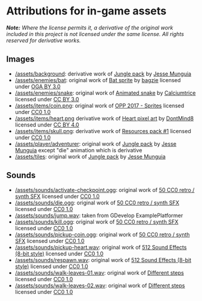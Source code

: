 # Attributions for in-game assets

***Note:** Where the license permits it, a derivative of the original work included in this project is not licensed under the same license. All rights reserved for derivative works.* 

## Images
- [/assets/background](https://github.com/Genhis/CSC3224/tree/master/assets/background): derivative work of [Jungle pack] by [Jesse Munguia]
- [/assets/enemies/bat](https://github.com/Genhis/CSC3224/tree/master/assets/enemies/bat): original work of [Bat sprite](https://opengameart.org/content/bat-sprite) by [bagzie](https://opengameart.org/users/bagzie) licensed under [OGA BY 3.0]
- [/assets/enemies/snake](https://github.com/Genhis/CSC3224/tree/master/assets/enemies/snake): original work of [Animated snake](https://opengameart.org/content/animated-snake) by [Calciumtrice](https://opengameart.org/users/calciumtrice) licensed under [CC BY 3.0]
- [/assets/items/coin.png](https://github.com/Genhis/CSC3224/tree/master/assets/items/coin.png): original work of [OPP 2017 - Sprites](https://openpixelproject.itch.io/opp2017sprites) licensed under [CC0 1.0]
- [/assets/items/heart.png](https://github.com/Genhis/CSC3224/tree/master/assets/items/heart.png) derivative work of [Heart pixel art](https://opengameart.org/content/heart-pixel-art) by [DontMind8](https://opengameart.org/users/dontmind8) licensed under [CC BY 4.0]
- [/assets/items/skull.png](https://github.com/Genhis/CSC3224/tree/master/assets/items/skull.png): derivative work of [Resources pack #1](https://opengameart.org/content/resouces-pack-1) licensed under [CC0 1.0]
- [/assets/player/adventurer](https://github.com/Genhis/CSC3224/tree/master/assets/player/adventurer): original work of [Jungle pack] by [Jesse Munguia] except "die" animation which is derivative
- [/assets/tiles](https://github.com/Genhis/CSC3224/tree/master/assets/tiles): original work of [Jungle pack] by [Jesse Munguia]

## Sounds
- [/assets/sounds/activate-checkpoint.ogg](https://github.com/Genhis/CSC3224/tree/master/assets/sounds/activate-checkpoint.ogg): original work of [50 CC0 retro / synth SFX] licensed under [CC0 1.0]
- [/assets/sounds/die.ogg](https://github.com/Genhis/CSC3224/tree/master/assets/sounds/die.ogg): original work of [50 CC0 retro / synth SFX] licensed under [CC0 1.0]
- [/assets/sounds/jump.wav](https://github.com/Genhis/CSC3224/tree/master/assets/sounds/jump.wav): taken from GDevelop ExamplePlatformer
- [/assets/sounds/kill.ogg](https://github.com/Genhis/CSC3224/tree/master/assets/sounds/kill.ogg): original work of [50 CC0 retro / synth SFX] licensed under [CC0 1.0]
- [/assets/sounds/pickup-coin.ogg](https://github.com/Genhis/CSC3224/tree/master/assets/sounds/pickup-coin.ogg): original work of [50 CC0 retro / synth SFX] licensed under [CC0 1.0]
- [/assets/sounds/pickup-heart.wav](https://github.com/Genhis/CSC3224/tree/master/assets/sounds/pickup-heart.wav): original work of [512 Sound Effects (8-bit style)] licensed under [CC0 1.0]
- [/assets/sounds/respawn.wav](https://github.com/Genhis/CSC3224/tree/master/assets/sounds/respawn.wav): original work of [512 Sound Effects (8-bit style)] licensed under [CC0 1.0]
- [/assets/sounds/walk-leaves-01.wav](https://github.com/Genhis/CSC3224/tree/master/assets/sounds/walk-leaves-01.wav): original work of [Different steps] licensed under [CC0 1.0]
- [/assets/sounds/walk-leaves-02.wav](https://github.com/Genhis/CSC3224/tree/master/assets/sounds/walk-leaves-02.wav): original work of [Different steps] licensed under [CC0 1.0]

[CC BY 3.0]: http://creativecommons.org/licenses/by/3.0/
[CC BY 4.0]: https://creativecommons.org/licenses/by/4.0/
[CC0 1.0]: https://creativecommons.org/publicdomain/zero/1.0/
[OGA BY 3.0]: http://opengameart.org/content/oga-by-30-faq

[50 CC0 retro / synth SFX]: https://opengameart.org/content/50-cc0-retro-synth-sfx
[512 Sound Effects (8-bit style)]: https://opengameart.org/content/512-sound-effects-8-bit-style
[Different steps]: https://opengameart.org/content/different-steps-on-wood-stone-leaves-gravel-and-mud
[Jungle pack]: https://jesse-m.itch.io/jungle-pack

[Jesse Munguia]: https://twitter.com/Jsf23Art
